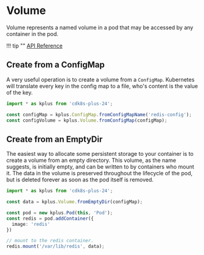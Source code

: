 # Volume

Volume represents a named volume in a pod that may be accessed by any container in the pod.

!!! tip ""
    [API Reference](../../reference/cdk8s-plus-24/typescript.md#volume)

## Create from a ConfigMap

A very useful operation is to create a volume from a `ConfigMap`. Kubernetes will translate every key in the config map to a file,
who's content is the value of the key.

```typescript
import * as kplus from 'cdk8s-plus-24';

const configMap = kplus.ConfigMap.fromConfigMapName('redis-config');
const configVolume = kplus.Volume.fromConfigMap(configMap);
```

## Create from an EmptyDir

The easiest way to allocate some persistent storage to your container is to create a volume from an empty directory.
This volume, as the name suggests, is initially empty, and can be written to by containers who mount it.
The data in the volume is preserved throughout the lifecycle of the pod, but is deleted forever as soon as the pod itself is removed.

```typescript
import * as kplus from 'cdk8s-plus-24';

const data = kplus.Volume.fromEmptyDir(configMap);

const pod = new kplus.Pod(this, 'Pod');
const redis = pod.addContainer({
  image: 'redis'
})

// mount to the redis container.
redis.mount('/var/lib/redis', data);
```

